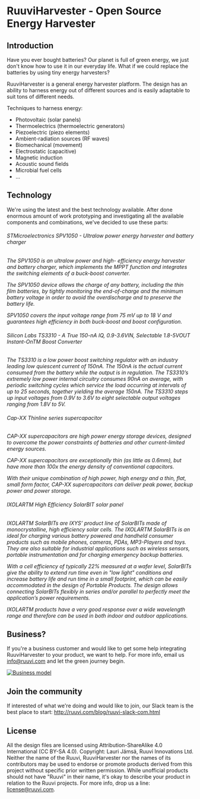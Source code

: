 # RuuviHarvester - Open Source Energy Harvester

## Introduction
Have you ever bought batteries? Our planet is full of green energy, we just don't know how to use it in our everyday life. What if we could replace the batteries by using tiny energy harvesters?

RuuviHarvester is a general energy harvester platform. The design has an ability to harness energy out of different sources and is easily adaptable to suit tons of different needs.

Techniques to harness energy:
* Photovoltaic (solar panels)
* Thermoelectrics (thermoelectric generators)
* Piezoelectric (piezo elements)
* Ambient-radiation sources (RF waves)
* Biomechanical (movement)
* Electrostatic (capacitive)
* Magnetic induction
* Acoustic sound fields
* Microbial fuel cells
* ...

## Technology
We're using the latest and the best technology available. After done enormous amount of work prototyping and investigating all the available components and combinations, we've decided to use these parts:

###### STMicroelectronics SPV1050 - Ultralow power energy harvester and battery charger

*The SPV1050 is an ultralow power and high- efficiency energy harvester and battery charger, which implements the MPPT function and integrates the switching elements of a buck-boost converter.*

*The SPV1050 device allows the charge of any battery, including the thin film batteries, by tightly monitoring the end-of-charge and the minimum battery voltage in order to avoid the overdischarge and to preserve the battery life.*

*SPV1050 covers the input voltage range from 75 mV up to 18 V and guarantees high efficiency in both buck-boost and boost configuration.*

###### Silicon Labs TS3310 - A True 150-nA IQ, 0.9-3.6VIN, Selectable 1.8-5VOUT Instant-OnTM Boost Converter

*The TS3310 is a low power boost switching regulator with an industry leading low quiescent current of 150nA. The 150nA is the actual current consumed from the battery while the output is in regulation. The TS3310’s extremely low power internal circuitry consumes 90nA on average, with periodic switching cycles which service the load occurring at intervals of up to 25 seconds, together yielding the average 150nA. The TS3310 steps up input voltages from 0.9V to 3.6V to eight selectable output voltages ranging from 1.8V to 5V.*

###### Cap-XX Thinline series supercapacitor

*CAP-XX supercapacitors are high power energy storage devices, designed to overcome the power constraints of batteries and other current-limited energy sources.*

*CAP-XX supercapacitors are exceptionally thin (as little as 0.6mm), but have more than 100x the energy density of conventional capacitors.*

*With their unique combination of high power, high energy and a thin, flat, small form factor, CAP-XX supercapacitors can deliver peak power, backup power and power storage.*

###### IXOLARTM High Efficiency SolarBIT solar panel

*IXOLARTM SolarBITs are IXYS’ product line of SolarBITs made of monocrystalline, high efficiency solar cells. The IXOLARTM SolarBITs is an ideal for charging various battery powered and handheld consumer products such as mobile phones, cameras, PDAs, MP3-Players and toys. They are also suitable for industrial applications such as wireless sensors, portable instrumentation and for charging emergency backup batteries.*

*With a cell efficiency of typically 22% measured at a wafer level, SolarBITs give the ability to extend run time even in "low light" conditions and increase battery life and run time in a small footprint, which can be easily accommodated in the design of Portable Products. The design allows connecting SolarBITs flexibly in series and/or parallel to perfectly meet the application’s power requirements.*

*IXOLARTM products have a very good response over a wide wavelength range and therefore can be used in both indoor and outdoor applications.*

## Business?

If you're a business customer and would like to get some help integrating RuuviHarvester to your product, we want to help. For more info, email us info@ruuvi.com and let the green journey begin.

[![Business model](https://github.com/ruuvi/harvester/blob/master/i/success.png)](http://ruuvi.com)

## Join the community

If interested of what we're doing and would like to join, our Slack team is the best place to start: http://ruuvi.com/blog/ruuvi-slack-com.html

## License
All the design files are licensed using Attribution-ShareAlike 4.0 International (CC BY-SA 4.0).
Copyright: Lauri Jämsä, Ruuvi Innovations Ltd. Neither the name of the Ruuvi, RuuviHarvester nor the names of its contributors may be used to endorse or promote products derived from this project without specific prior written permission. While unofficial products should not have "Ruuvi" in their name, it's okay to describe your product in relation to the Ruuvi projects. For more info, drop us a line: license@ruuvi.com.
